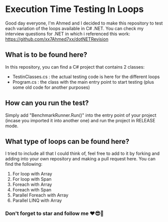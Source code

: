 # Execution Time Testing In Loops
Good day everyone, I'm Ahmed and I decided to make this repository to test each variation of the loops available in C# .NET.
You can check my interview questions for .NET in which i referenced this work: https://github.com/xx7Ahmed7xx/dotNETRevision
## What is to be found here?
In this repository, you can find a C# project that contains 2 classes: 
- TestinClasses.cs : the actual testing code is here for the different loops
- Program.cs : the class with the main entry point to start testing (plus some old code for another purposes)
## How can you run the test?
Simply add "BenchmarkRunner.Run<TestingClasses>()" into the entry point of your project (incase you imported it into another one) and run the project in RELEASE mode.
## What type of loops can be found here?
I tried to include all that I could think of, feel free to add to it by forking and adding into your own repository and making a pull request here.
You can find the following:
1. For loop with Array
2. For loop with Span
3. Foreach with Array
4. Foreach with Span
5. Parallel Foreach with Array
6. Parallel LINQ with Array
  
### Don't forget to star and follow me ❤😎🥺
